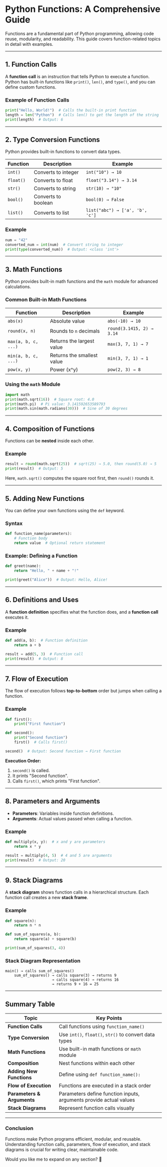 

# **Python Functions: A Comprehensive Guide**

Functions are a fundamental part of Python programming, allowing code reuse, modularity, and readability. This guide covers function-related topics in detail with examples.

---

## **1. Function Calls**
A **function call** is an instruction that tells Python to execute a function. Python has built-in functions like `print()`, `len()`, and `type()`, and you can define custom functions.

### **Example of Function Calls**
```python
print("Hello, World!")  # Calls the built-in print function
length = len("Python")  # Calls len() to get the length of the string
print(length)  # Output: 6
```

---

## **2. Type Conversion Functions**
Python provides built-in functions to convert data types.

| Function  | Description                  | Example |
|-----------|------------------------------|---------|
| `int()`   | Converts to integer          | `int("10") → 10` |
| `float()` | Converts to float            | `float("3.14") → 3.14` |
| `str()`   | Converts to string           | `str(10) → "10"` |
| `bool()`  | Converts to boolean          | `bool(0) → False` |
| `list()`  | Converts to list             | `list("abc") → ['a', 'b', 'c']` |

### **Example**
```python
num = "42"
converted_num = int(num)  # Convert string to integer
print(type(converted_num))  # Output: <class 'int'>
```

---

## **3. Math Functions**
Python provides built-in math functions and the `math` module for advanced calculations.

### **Common Built-in Math Functions**
| Function | Description | Example |
|----------|------------|---------|
| `abs(x)` | Absolute value | `abs(-10) → 10` |
| `round(x, n)` | Rounds to `n` decimals | `round(3.1415, 2) → 3.14` |
| `max(a, b, c, ...)` | Returns the largest value | `max(3, 7, 1) → 7` |
| `min(a, b, c, ...)` | Returns the smallest value | `min(3, 7, 1) → 1` |
| `pow(x, y)` | Power (x^y) | `pow(2, 3) → 8` |

### **Using the `math` Module**
```python
import math
print(math.sqrt(16))  # Square root: 4.0
print(math.pi)  # Pi value: 3.141592653589793
print(math.sin(math.radians(30)))  # Sine of 30 degrees
```

---

## **4. Composition of Functions**
Functions can be **nested** inside each other.

### **Example**
```python
result = round(math.sqrt(25))  # sqrt(25) → 5.0, then round(5.0) → 5
print(result)  # Output: 5
```
Here, `math.sqrt()` computes the square root first, then `round()` rounds it.

---

## **5. Adding New Functions**
You can define your own functions using the `def` keyword.

### **Syntax**
```python
def function_name(parameters):
    # Function body
    return value  # Optional return statement
```

### **Example: Defining a Function**
```python
def greet(name):
    return "Hello, " + name + "!"

print(greet("Alice"))  # Output: Hello, Alice!
```

---

## **6. Definitions and Uses**
A **function definition** specifies what the function does, and a **function call** executes it.

### **Example**
```python
def add(a, b):  # Function definition
    return a + b

result = add(5, 3)  # Function call
print(result)  # Output: 8
```

---

## **7. Flow of Execution**
The flow of execution follows **top-to-bottom** order but jumps when calling a function.

### **Example**
```python
def first():
    print("First function")

def second():
    print("Second function")
    first()  # Calls first()

second()  # Output: Second function → First function
```
**Execution Order:**
1. `second()` is called.
2. It prints "Second function".
3. Calls `first()`, which prints "First function".

---

## **8. Parameters and Arguments**
- **Parameters**: Variables inside function definitions.
- **Arguments**: Actual values passed when calling a function.

### **Example**
```python
def multiply(x, y):  # x and y are parameters
    return x * y

result = multiply(4, 5)  # 4 and 5 are arguments
print(result)  # Output: 20
```

---

## **9. Stack Diagrams**
A **stack diagram** shows function calls in a hierarchical structure. Each function call creates a new **stack frame**.

### **Example**
```python
def square(n):
    return n * n

def sum_of_squares(a, b):
    return square(a) + square(b)

print(sum_of_squares(3, 4))
```
### **Stack Diagram Representation**
```
main() → calls sum_of_squares()
    sum_of_squares() → calls square(3) → returns 9
                     → calls square(4) → returns 16
                     → returns 9 + 16 = 25
```

---

## **Summary Table**
| Topic | Key Points |
|-------|-----------|
| **Function Calls** | Call functions using `function_name()` |
| **Type Conversion** | Use `int()`, `float()`, `str()` to convert data types |
| **Math Functions** | Use built-in math functions or `math` module |
| **Composition** | Nest functions within each other |
| **Adding New Functions** | Define using `def function_name():` |
| **Flow of Execution** | Functions are executed in a stack order |
| **Parameters & Arguments** | Parameters define function inputs, arguments provide actual values |
| **Stack Diagrams** | Represent function calls visually |

---

### **Conclusion**
Functions make Python programs efficient, modular, and reusable. Understanding function calls, parameters, flow of execution, and stack diagrams is crucial for writing clear, maintainable code.

Would you like me to expand on any section? 🚀
